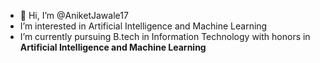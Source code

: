 - 👋 Hi, I’m @AniketJawale17
- I’m interested in Artificial Intelligence and Machine Learning
- I’m currently pursuing B.tech in Information Technology with honors in <strong>Artificial Intelligence and Machine Learning</strong>
<!---
AniketJawale17/AniketJawale17 is a ✨ special ✨ repository because its `README.md` (this file) appears on your GitHub profile.
You can click the Preview link to take a look at your changes.
--->
